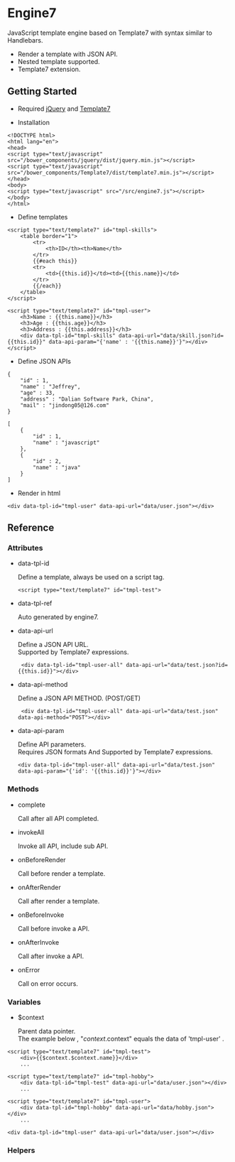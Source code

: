 Engine7
=========

JavaScript template engine based on Template7 with syntax similar to Handlebars. 
* Render a template with JSON API.
* Nested template supported.
* Template7 extension.

## Getting Started

* Required [jQuery](http://jquery.com/) and [Template7](http://www.idangero.us/template7/)

* Installation
```
<!DOCTYPE html>
<html lang="en">
<head>
<script type="text/javascript" src="/bower_components/jquery/dist/jquery.min.js"></script>
<script type="text/javascript" src="/bower_components/Template7/dist/template7.min.js"></script>
</head>
<body>
<script type="text/javascript" src="/src/engine7.js"></script>
</body>
</html>
```

* Define templates
```
<script type="text/template7" id="tmpl-skills">
    <table border="1">
        <tr>
            <th>ID</th><th>Name</th>
        </tr>
        {{#each this}}
        <tr>
            <td>{{this.id}}</td><td>{{this.name}}</td>
        </tr>
        {{/each}}
    </table>
</script>
```
```
<script type="text/template7" id="tmpl-user">
    <h3>Name : {{this.name}}</h3>
    <h3>Age : {{this.age}}</h3>
    <h3>Address : {{this.address}}</h3>
    <div data-tpl-id="tmpl-skills" data-api-url="data/skill.json?id={{this.id}}" data-api-param="{'name' : '{{this.name}}'}"></div>
</script>
```

* Define JSON APIs
```
{
	"id" : 1,
	"name" : "Jeffrey",
	"age" : 33,
	"address" : "Dalian Software Park, China",
	"mail" : "jindong05@126.com"
}
```
```
[
	{
		"id" : 1,
		"name" : "javascript"
	},
	{
		"id" : 2,
		"name" : "java"
	}
]
```
* Render in html

```
<div data-tpl-id="tmpl-user" data-api-url="data/user.json"></div>
```


## Reference 

### Attributes

* data-tpl-id   

    Define a template, always be used on a script tag.
   
    ```
    <script type="text/template7" id="tmpl-test">
    ```

* data-tpl-ref  

    Auto generated by engine7.

* data-api-url  

    Define a JSON API URL.  
    Supported by Template7 expressions.
    
    ```
     <div data-tpl-id="tmpl-user-all" data-api-url="data/test.json?id={{this.id}}"></div>
    ```

* data-api-method  

    Define a JSON API METHOD. (POST/GET)
    ```
     <div data-tpl-id="tmpl-user-all" data-api-url="data/test.json" data-api-method="POST"></div>
     ```

* data-api-param  

    Define API parameters.   
    Requires JSON formats And Supported by Template7 expressions.
    
    ```
    <div data-tpl-id="tmpl-user-all" data-api-url="data/test.json" data-api-param="{'id': '{{this.id}}'}"></div>
    ```


### Methods

 * complete
    
    Call after all API completed.
    
 * invokeAll
 
    Invoke all API, include sub API.
    
 * onBeforeRender
 
    Call before render a template.
    
 * onAfterRender
 
    Call after render a template.
    
 * onBeforeInvoke
 
    Call before invoke a API.
    
 * onAfterInvoke
 
    Call after invoke a API.
 
 * onError
 
    Call on error occurs.
 
### Variables

* $context

    Parent data pointer.   
    The example below , "$context.$context" equals the data of 'tmpl-user' . 

```
<script type="text/template7" id="tmpl-test">
    <div>{{$context.$context.name}}</div>
    ...
```

```
<script type="text/template7" id="tmpl-hobby">
    <div data-tpl-id="tmpl-test" data-api-url="data/user.json"></div>
    ...
```

```
<script type="text/template7" id="tmpl-user">
    <div data-tpl-id="tmpl-hobby" data-api-url="data/hobby.json"></div>
    ...
```

```
<div data-tpl-id="tmpl-user" data-api-url="data/user.json"></div>
```

### Helpers